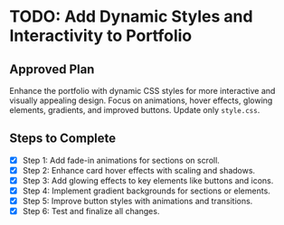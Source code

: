 # TODO: Add Dynamic Styles and Interactivity to Portfolio

## Approved Plan
Enhance the portfolio with dynamic CSS styles for more interactive and visually appealing design. Focus on animations, hover effects, glowing elements, gradients, and improved buttons. Update only `style.css`.

## Steps to Complete
- [x] Step 1: Add fade-in animations for sections on scroll.
- [x] Step 2: Enhance card hover effects with scaling and shadows.
- [x] Step 3: Add glowing effects to key elements like buttons and icons.
- [x] Step 4: Implement gradient backgrounds for sections or elements.
- [x] Step 5: Improve button styles with animations and transitions.
- [x] Step 6: Test and finalize all changes.
